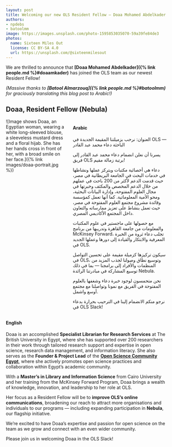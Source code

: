```yaml
---
layout: post
title: Welcoming our new OLS Resident Fellow — Doaa Mohamed Abdelkader
authors:
- npdebs
- batoolmm
image: https://images.unsplash.com/photo-1595853035070-59a39fe84de3
photos:
  name: Sixteen Miles Out
  license: CC BY-SA 4.0
  url: https://unsplash.com/@sixteenmilesout
---
```


We are thrilled to announce that **[Doaa Mohamed Abdelkader]({% link people.md %}#doaamkader)** has joined the OLS team as our newest Resident Fellow!  

*(Massive thanks to  **[Batool Almarzouq]({% link people.md %}#batoolmm)** for graciously translating this blog post to Arabic!)*
  
## Doaa, Resident Fellow (Nebula)
<div class="columns">
  <div class="column is-3" markdown="1">
  ![Image shows Doaa, an Egyptian woman, wearing a white long-sleeved blouse, a sleeveless mustard dress and a floral hijab. She has her hands cross in front of her, with a broad smile on her face.]({% link images/doaa-portrait.jpg %})
  </div>
  <div class="column" markdown="1">

#### Arabic

  <p style="direction: rtl; text-align: right;">

العنوان: نرحب بزميلتنا المقيمة الجديدة في OLS —  الباحثة دعاء محمد عبد القادر

يسرنا أن نعلن انضمام دعاء محمد عبد القادر إلى فريق OLS برتبة زمالة مقيم!

دعاء هي أخصائية مكتبات ويتركز عملها ونشاطها في خدمات البحث في الجامعة البريطانية في مصر، حيث قدمت الدعم لأكثر من 200 باحث في عملهم من خلال الدعم المخصص والمكثف وخبرتها في مجال العلوم المفتوحة، وإدارة البيانات البحثية، ومحو الأمية المعلوماتية. كما أنها تعمل كمؤسسة وقائدة مشروع مجتمع العلوم المفتوحة في مصر، حيث تعمل بنشاط على تعزيز ممارساته والتعاون داخل المجتمع الأكاديمي المصري.

مع حصولها على ماجستير في علوم المكتبات والمعلومات من جامعة القاهرة وتدريبها من برنامج McKinsey Forward، تجلب دعاء ثروة من الخبرة المعرفية والابتكار والقيادة إلى دورها وعملها الجديد في OLS.

سيكون تركيزها كزميلة مقيمة على تحسين التواصل في OLS، وتوسيع نطاق وصولنا لجذب المزيد من المنظمات والأفراد إلى برامجنا — بما في ذلك توسيع المشاركة في مبادرتنا الرائدة Nebula.

نحن متحمسون لوجود خبرة دعاء وشغفها بالعلوم المفتوحة في الفريق مع نمونا وتواصلنا مع مجتمع أوسع واشمل.

نرجو منكم الانضمام إلينا في الترحيب بحرارة بدعاء في OLS Slack!

  </p>
  </div>
</div>

#### English
Doaa is an accomplished **Specialist Librarian for Research Services** at The British University in Egypt, where she has supported over 200 researchers in their work through tailored research support and expertise in open science, research data management, and information literacy. She also serves as the **Founder & Project Lead** of the **[Open Science Community Egypt](https://osc-international.com/osc-egypt/)**, where she actively promotes open science practices and collaboration within Egypt’s academic community.  

With a **Master’s in Library and Information Science** from Cairo University and her training from the McKinsey Forward Program, Doaa brings a wealth of knowledge, innovation, and leadership to her role at OLS.  

Her focus as a Resident Fellow will be to **improve OLS’s online communications**, broadening our reach to attract more organisations and individuals to our programs — including expanding participation in **Nebula**, our flagship initiative.  

We’re excited to have Doaa’s expertise and passion for open science on the team as we grow and connect with an even wider community.  

Please join us in welcoming Doaa in the OLS Slack!
